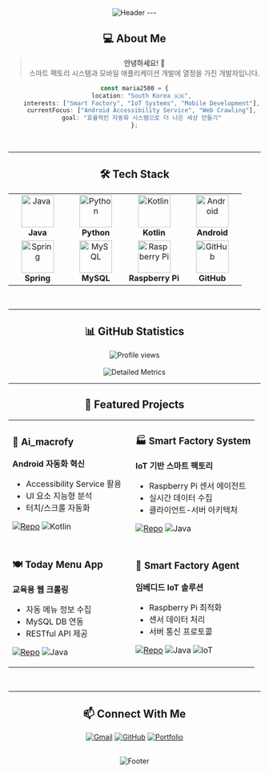 <div align="center">
  
<img src="https://capsule-render.vercel.app/api?type=waving&color=gradient&height=200&section=header&text=maria2580's%20Dev%20Space&fontSize=45&animation=shake" alt="Header" />
---

## 💻 About Me

> **안녕하세요!** 🚀  
> 스마트 팩토리 시스템과 모바일 애플리케이션 개발에 열정을 가진 개발자입니다.

```typescript
const maria2580 = {
    location: "South Korea 🇰🇷",
    interests: ["Smart Factory", "IoT Systems", "Mobile Development"],
    currentFocus: ["Android Accessibility Service", "Web Crawling"],
    goal: "효율적인 자동화 시스템으로 더 나은 세상 만들기"
};
```

<br/>

---

## 🛠️ Tech Stack
<div align="center">
<table>
<tr>
    <td align="center" width="25%">
        <img src="https://techstack-generator.vercel.app/java-icon.svg" alt="Java" width="65" height="65" />
        <br><strong>Java</strong>
    </td>
    <td align="center" width="25%">
        <img src="https://techstack-generator.vercel.app/python-icon.svg" alt="Python" width="65" height="65" />
        <br><strong>Python</strong>
    </td>
    <td align="center" width="25%">
        <img src="https://cdn.jsdelivr.net/gh/devicons/devicon/icons/kotlin/kotlin-original.svg" alt="Kotlin" width="65" height="65" />
        <br><strong>Kotlin</strong>
    </td>
    <td align="center" width="25%">
        <img src="https://cdn.jsdelivr.net/gh/devicons/devicon/icons/android/android-original.svg" alt="Android" width="65" height="65" />
        <br><strong>Android</strong>
    </td>
</tr>
<tr>
    <td align="center" width="25%">
        <img src="https://cdn.jsdelivr.net/gh/devicons/devicon/icons/spring/spring-original.svg" alt="Spring" width="65" height="65" />
        <br><strong>Spring</strong>
    </td>
    <td align="center" width="25%">
        <img src="https://techstack-generator.vercel.app/mysql-icon.svg" alt="MySQL" width="65" height="65" />
        <br><strong>MySQL</strong>
    </td>
    <td align="center" width="25%">
        <img src="https://cdn.jsdelivr.net/gh/devicons/devicon/icons/raspberrypi/raspberrypi-original.svg" alt="Raspberry Pi" width="65" height="65" />
        <br><strong>Raspberry Pi</strong>
    </td>
    <td align="center" width="25%">
        <img src="https://techstack-generator.vercel.app/github-icon.svg" alt="GitHub" width="65" height="65" />
        <br><strong>GitHub</strong>
    </td>
</tr>
</table>
</div>
<br/>

---

## 📊 GitHub Statistics

<div align="center">
  
<img src="https://komarev.com/ghpvc/?username=maria2580&color=667eea&style=for-the-badge&label=PROFILE+VIEWS" alt="Profile views" />

</div>

<br/>
<img src="https://metrics.lecoq.io/maria2580?template=classic&base.header=0&base.activity=0&base.community=0&base.repositories=0&base.metadata=0&isocalendar=1&languages=1&lines=1&config.timezone=Asia%2FSeoul" alt="Detailed Metrics" />

<br/>

---

## 🌟 Featured Projects

<table>
<tr>
<td width="50%">

### 🤖 Ai_macrofy
**Android 자동화 혁신**
- Accessibility Service 활용
- UI 요소 지능형 분석
- 터치/스크롤 자동화

[![Repo](https://img.shields.io/badge/Repository-667eea?style=for-the-badge&logo=github&logoColor=white)](https://github.com/maria2580/Ai_macrofy)
![Kotlin](https://img.shields.io/badge/Kotlin-7F52FF?style=flat-square&logo=kotlin&logoColor=white)

</td>
<td width="50%">

### 🏭 Smart Factory System
**IoT 기반 스마트 팩토리**
- Raspberry Pi 센서 에이전트
- 실시간 데이터 수집
- 클라이언트-서버 아키텍처

[![Repo](https://img.shields.io/badge/Repository-667eea?style=for-the-badge&logo=github&logoColor=white)](https://github.com/maria2580/SmartFactoryServer)
![Java](https://img.shields.io/badge/Java-007396?style=flat-square&logo=java&logoColor=white)

</td>
</tr>
<tr>
<td width="50%">

### 🍽️ Today Menu App
**교육용 웹 크롤링**
- 자동 메뉴 정보 수집
- MySQL DB 연동
- RESTful API 제공

[![Repo](https://img.shields.io/badge/Repository-667eea?style=for-the-badge&logo=github&logoColor=white)](https://github.com/maria2580/Today_menu_app)
![Java](https://img.shields.io/badge/Java-007396?style=flat-square&logo=java&logoColor=white)

</td>
<td width="50%">

### 📡 Smart Factory Agent
**임베디드 IoT 솔루션**
- Raspberry Pi 최적화
- 센서 데이터 처리
- 서버 통신 프로토콜

[![Repo](https://img.shields.io/badge/Repository-667eea?style=for-the-badge&logo=github&logoColor=white)](https://github.com/maria2580/Smart-Factory-Agent)
![Java](https://img.shields.io/badge/Java-007396?style=flat-square&logo=java&logoColor=white)
![IoT](https://img.shields.io/badge/IoT-A22846?style=flat-square&logo=raspberrypi&logoColor=white)

</td>
</tr>
</table>

<br/>

---

## 📫 Connect With Me

<div align="center">

[![Gmail](https://img.shields.io/badge/Gmail-EA4335?style=for-the-badge&logo=gmail&logoColor=white)](mailto:marin6670@gmail.com)
[![GitHub](https://img.shields.io/badge/GitHub-181717?style=for-the-badge&logo=github&logoColor=white)](https://github.com/maria2580)
[![Portfolio](https://img.shields.io/badge/Portfolio-667eea?style=for-the-badge&logo=About.me&logoColor=white)](https://maria2580.github.io/portpolio/)

</div>

<br/>

<img src="https://capsule-render.vercel.app/api?type=waving&color=0:667eea,100:764ba2&height=120&section=footer" alt="Footer" />

</div>
